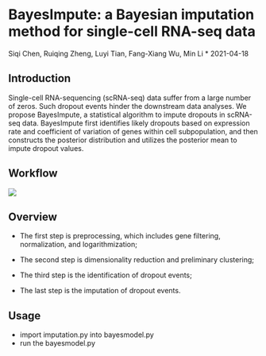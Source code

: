 # BayesImpute: a Bayesian imputation method for single-cell RNA-seq data

Siqi Chen, Ruiqing Zheng, Luyi Tian, Fang-Xiang Wu, Min Li * 2021-04-18

## Introduction

Single-cell RNA-sequencing (scRNA-seq) data suffer from a large number of zeros. Such dropout events hinder the downstream data analyses. We propose BayesImpute, a statistical algorithm to impute dropouts in scRNA-seq data. BayesImpute first identifies likely dropouts based on expression rate and coefficient of variation of genes within cell subpopulation, and then constructs the posterior distribution and utilizes the posterior mean to impute dropout values. 

## Workflow

![](E:\chensiqi\ＣＳＱ\Bayesmodel\FIG\Workflow.png)

## Overview

- The first step is preprocessing, which includes gene filtering, normalization, and logarithmization;

- The second step is dimensionality reduction and preliminary clustering;

- The third step is the identification of dropout events;

- The last step is the imputation of dropout events.

  

  

## Usage

- import  imputation.py into  bayesmodel.py
- run the  bayesmodel.py

